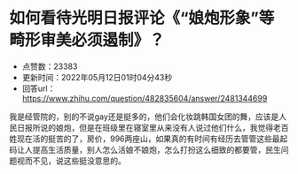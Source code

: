 # 如何看待光明日报评论《“娘炮形象”等畸形审美必须遏制》？
- 点赞数：23383
- 更新时间：2022年05月12日01时04分43秒
- 回答url：https://www.zhihu.com/question/482835604/answer/2481344699
<body>
 <p data-pid="gpRimWIK">我是经管院的，别的不说gay还是挺多的，他们会化妆跳韩国女团的舞，应该是人民日报所说的娘炮，但是在班级里在寝室里从来没有人说过他们什么，我觉得老百姓现在活的挺苦的了，房价，996两座山，如果真的有时间有经历去管管这些最起码让人提高生活质量，别人怎么活娘不娘炮，怎么打扮这么细致的都要管，民生问题视而不见，说这些挺没意思的。</p>
</body>